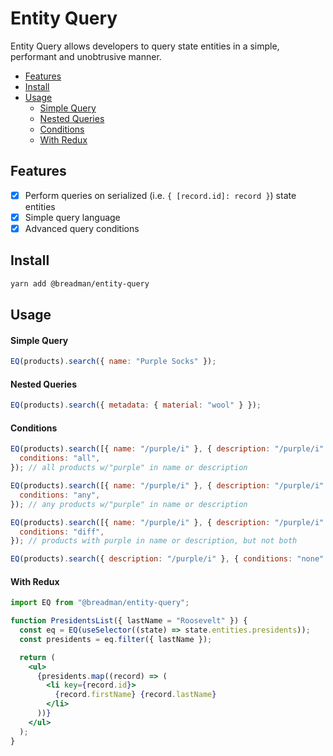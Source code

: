 # Entity Query

Entity Query allows developers to query state entities in a simple, performant and unobtrusive manner.

- [Features](#features)
- [Install](#install)
- [Usage](#usage)
  - [Simple Query](#simple-query)
  - [Nested Queries](#nested-queries)
  - [Conditions](#conditions)
  - [With Redux](#with-redux)

## Features

- [x] Perform queries on serialized (i.e. `{ [record.id]: record }`) state entities
- [x] Simple query language
- [x] Advanced query conditions

## Install

```bash
yarn add @breadman/entity-query
```

## Usage

#### Simple Query

```js
EQ(products).search({ name: "Purple Socks" });
```

#### Nested Queries

```js
EQ(products).search({ metadata: { material: "wool" } });
```

#### Conditions

```js
EQ(products).search([{ name: "/purple/i" }, { description: "/purple/i" }], {
  conditions: "all",
}); // all products w/"purple" in name or description

EQ(products).search([{ name: "/purple/i" }, { description: "/purple/i" }], {
  conditions: "any",
}); // any products w/"purple" in name or description

EQ(products).search([{ name: "/purple/i" }, { description: "/purple/i" }], {
  conditions: "diff",
}); // products with purple in name or description, but not both

EQ(products).search({ description: "/purple/i" }, { conditions: "none" }); // all products w/out "purple" in description
```

#### With Redux

```jsx
import EQ from "@breadman/entity-query";

function PresidentsList({ lastName = "Roosevelt" }) {
  const eq = EQ(useSelector((state) => state.entities.presidents));
  const presidents = eq.filter({ lastName });

  return (
    <ul>
      {presidents.map((record) => (
        <li key={record.id}>
          {record.firstName} {record.lastName}
        </li>
      ))}
    </ul>
  );
}
```
